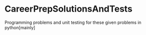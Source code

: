 # CareerPrepSolutionsAndTests
Programming problems and unit testing for these given problems in python[mainly]
